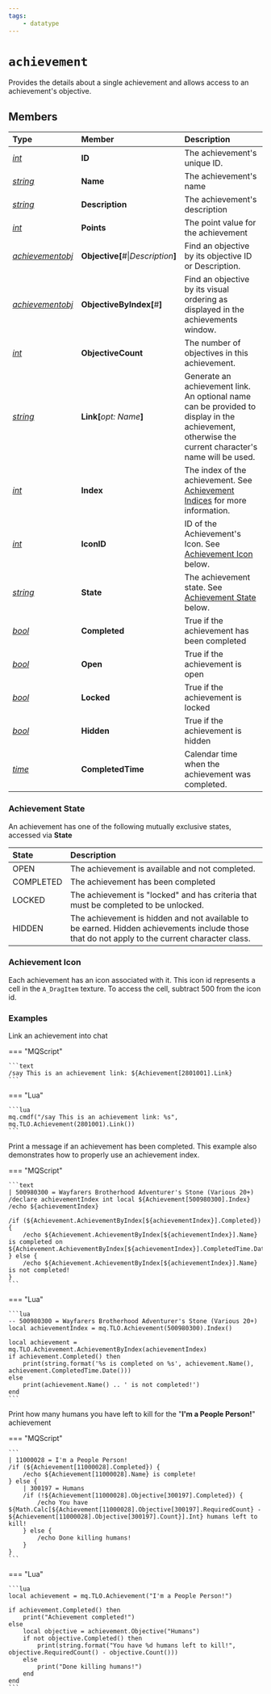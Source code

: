 ```yaml
---
tags:
    - datatype
---
```

# `achievement`
Provides the details about a single achievement and allows access to an achievement's objective.
## Members

| **Type** | **Member** | **Description** |
| :--- | :--- | :--- |
| [_int_](datatype-int.md) | **ID** | The achievement's unique ID. |
| [_string_](datatype-string.md) | **Name** | The achievement's name |
| [_string_](datatype-string.md) | **Description** | The achievement's description |
| [_int_](datatype-int.md) | **Points** | The point value for the achievement |
| [_achievementobj_](datatype-achievementobj.md) | **Objective[**\#\|_Description_**]** | Find an objective by its objective ID or Description. |
| [_achievementobj_](datatype-achievementobj.md) | **ObjectiveByIndex[**\#**]** | Find an objective by its visual ordering as displayed in the achievements window. |
| [_int_](datatype-int.md) | **ObjectiveCount** | The number of objectives in this achievement. |
| [_string_](datatype-string.md) | **Link[**_opt: Name_**]** | Generate an achievement link. An optional name can be provided to display in the achievement, otherwise the current character's name will be used. |
| [_int_](datatype-int.md) | **Index** | The index of the achievement. See [Achievement Indices](../top-level-objects/tlo-achievement.md#note-about-achievement-indices) for more information. |
| [_int_](datatype-int.md) | **IconID** | ID of the Achievement's Icon. See [Achievement Icon](datatype-achievement.md#achievement-icon) below. |
| [_string_](datatype-string.md) | **State** | The achievement state. See [Achievement State](datatype-achievement.md#achievement-state) below. |
| [_bool_](datatype-bool.md) | **Completed** | True if the achievement has been completed |
| [_bool_](datatype-bool.md) | **Open** | True if the achievement is open |
| [_bool_](datatype-bool.md) | **Locked** | True if the achievement is locked |
| [_bool_](datatype-bool.md) | **Hidden** | True if the achievement is hidden |
| [_time_](datatype-time.md) | **CompletedTime** | Calendar time when the achievement was completed. |

### Achievement State

An achievement has one of the following mutually exclusive states, accessed via **State**

| State | Description |
| :--- | :--- |
| OPEN | The achievement is available and not completed. |
| COMPLETED | The achievement has been completed |
| LOCKED | The achievement is "locked" and has criteria that must be completed to be unlocked. |
| HIDDEN | The achievement is hidden and not available to be earned. Hidden achievements include those that do not apply to the current character class. |

### Achievement Icon

Each achievement has an icon associated with it. This icon id represents a cell in the `A_DragItem` texture. To access the cell, subtract 500 from the icon id.

### Examples

Link an achievement into chat

=== "MQScript"

    ```text
    /say This is an achievement link: ${Achievement[2801001].Link}
    ```

=== "Lua"

    ```lua
    mq.cmdf("/say This is an achievement link: %s", mq.TLO.Achievement(2801001).Link())
    ```

Print a message if an achievement has been completed. This example also demonstrates how to properly use an achievement index.

=== "MQScript"

    ```text
    | 500980300 = Wayfarers Brotherhood Adventurer's Stone (Various 20+)
    /declare achievementIndex int local ${Achievement[500980300].Index}
    /echo ${achievementIndex}

    /if (${Achievement.AchievementByIndex[${achievementIndex}].Completed}) {
        /echo ${Achievement.AchievementByIndex[${achievementIndex}].Name} is completed on ${Achievement.AchievementByIndex[${achievementIndex}].CompletedTime.Date}
    } else {
        /echo ${Achievement.AchievementByIndex[${achievementIndex}].Name} is not completed!
    }
    ```

=== "Lua"

    ```lua
    -- 500980300 = Wayfarers Brotherhood Adventurer's Stone (Various 20+)
    local achievementIndex = mq.TLO.Achievement(500980300).Index()

    local achievement = mq.TLO.Achievement.AchievementByIndex(achievementIndex)
    if achievement.Completed() then
        print(string.format('%s is completed on %s', achievement.Name(), achievement.CompletedTime.Date()))
    else
        print(achievement.Name() .. ' is not completed!')
    end
    ```


Print how many humans you have left to kill for the "**I'm a People Person!**" achievement

=== "MQScript"

    ```
    | 11000028 = I'm a People Person!
    /if (${Achievement[11000028].Completed}) {
        /echo ${Achievement[11000028].Name} is complete!
    } else {
        | 300197 = Humans
        /if (!${Achievement[11000028].Objective[300197].Completed}) {
            /echo You have ${Math.Calc[${Achievement[11000028].Objective[300197].RequiredCount} - ${Achievement[11000028].Objective[300197].Count}].Int} humans left to kill!
        } else {
            /echo Done killing humans!
        }
    }
    ```

=== "Lua"

    ```lua
    local achievement = mq.TLO.Achievement("I'm a People Person!")

    if achievement.Completed() then
        print("Achievement completed!")
    else
        local objective = achievement.Objective("Humans")
        if not objective.Completed() then
            print(string.format("You have %d humans left to kill!", objective.RequiredCount() - objective.Count()))
        else
            print("Done killing humans!")
        end
    end
    ```
